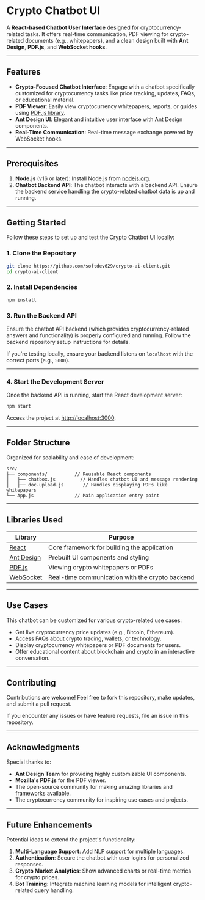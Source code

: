 # Crypto Chatbot UI

A **React-based Chatbot User Interface** designed for cryptocurrency-related tasks. It offers real-time communication, PDF viewing for crypto-related documents (e.g., whitepapers), and a clean design built with **Ant Design**, **PDF.js**, and **WebSocket hooks**.

---

## Features

- **Crypto-Focused Chatbot Interface**: Engage with a chatbot specifically customized for cryptocurrency tasks like price tracking, updates, FAQs, or educational material.
- **PDF Viewer**: Easily view cryptocurrency whitepapers, reports, or guides using [PDF.js library](https://mozilla.github.io/pdf.js/).
- **Ant Design UI**: Elegant and intuitive user interface with Ant Design components.
- **Real-Time Communication**: Real-time message exchange powered by WebSocket hooks.

---

## Prerequisites

1. **Node.js** (v16 or later): Install Node.js from [nodejs.org](https://nodejs.org/).
2. **Chatbot Backend API**: The chatbot interacts with a backend API. Ensure the backend service handling the crypto-related chatbot data is up and running.

---

## Getting Started

Follow these steps to set up and test the Crypto Chatbot UI locally:

### 1. Clone the Repository

```bash
git clone https://github.com/softdev629/crypto-ai-client.git
cd crypto-ai-client
```

### 2. Install Dependencies

```bash
npm install
```

### 3. Run the Backend API

Ensure the chatbot API backend (which provides cryptocurrency-related answers and functionality) is properly configured and running. Follow the backend repository setup instructions for details.

If you're testing locally, ensure your backend listens on `localhost` with the correct ports (e.g., `5000`).

---

### 4. Start the Development Server

Once the backend API is running, start the React development server:

```bash
npm start
```

Access the project at [http://localhost:3000](http://localhost:3000).

---

## Folder Structure

Organized for scalability and ease of development:

```
src/
├── components/          // Reusable React components
│   ├── chatbox.js         // Handles chatbot UI and message rendering
│   ├── doc-upload.js       // Handles displaying PDFs like whitepapers
└── App.js               // Main application entry point
```

---

## Libraries Used

| Library                            | Purpose                                      |
|------------------------------------|----------------------------------------------|
| [React](https://reactjs.org)       | Core framework for building the application  |
| [Ant Design](https://ant.design/)  | Prebuilt UI components and styling           |
| [PDF.js](https://mozilla.github.io/pdf.js/) | Viewing crypto whitepapers or PDFs        |
| [WebSocket](https://developer.mozilla.org/en-US/docs/Web/API/WebSockets_API) | Real-time communication with the crypto backend  |

---

## Use Cases

This chatbot can be customized for various crypto-related use cases:

- Get live cryptocurrency price updates (e.g., Bitcoin, Ethereum).
- Access FAQs about crypto trading, wallets, or technology.
- Display cryptocurrency whitepapers or PDF documents for users.
- Offer educational content about blockchain and crypto in an interactive conversation.

---

## Contributing

Contributions are welcome! Feel free to fork this repository, make updates, and submit a pull request.

If you encounter any issues or have feature requests, file an issue in this repository.

---

## Acknowledgments

Special thanks to:

- **Ant Design Team** for providing highly customizable UI components.
- **Mozilla's PDF.js** for the PDF viewer.
- The open-source community for making amazing libraries and frameworks available.
- The cryptocurrency community for inspiring use cases and projects.

---

## Future Enhancements

Potential ideas to extend the project's functionality:

1. **Multi-Language Support**: Add NLP support for multiple languages.
2. **Authentication**: Secure the chatbot with user logins for personalized responses.
3. **Crypto Market Analytics**: Show advanced charts or real-time metrics for crypto prices.
4. **Bot Training**: Integrate machine learning models for intelligent crypto-related query handling.
